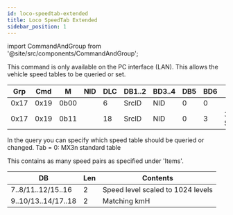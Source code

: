 ```yaml
---
id: loco-speedtab-extended
title: Loco SpeedTab Extended
sidebar_position: 1
---
```


import CommandAndGroup from '@site/src/components/CommandAndGroup';

<CommandAndGroup group="17" command="19"/>

This command is only available on the PC interface (LAN).
This allows the vehicle speed tables to be queried or set.

|  Grp    |   Cmd   |    M    |   NID   |  DLC    |   DB1..2    |    BD3..4  |   DB5   |   BD6   |        DB7..n       |
|---------|---------|---------|---------|---------|-------------|------------|---------|---------|---------------------|
|   0x17  |  0x19   |   0b00  |         |    6    |    SrcID    |     NID    |    0    |    0    |                     |
|   0x17  |  0x19   |   0b11  |         |   18    |    SrcID    |     NID    |    0    |    3    | 3 Point Steps/Speed |

In the query you can specify which speed table should be queried or changed.
Tab = 0: MX3n standard table

This contains as many speed pairs as specified under 'Items'.


|          DB          |  Len  |               Contents            |
|----------------------|-------|-----------------------------------|
|  7..8/11..12/15..16  |   2   | Speed level scaled to 1024 levels |
|  9..10/13..14/17..18 |   2   |          Matching kmH             |